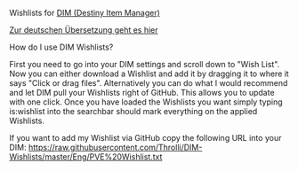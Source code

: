 Wishlists for [DIM (Destiny Item Manager)](https://app.destinyitemmanager.com/4611686018468280319/d2/inventory)

[Zur deutschen Übersetzung geht es hier](https://github.com/Throlli/DIM-Wishlists/blob/master/Ger/)

How do I use DIM Wishlists?

First you need to go into your DIM settings and scroll down to "Wish List". Now you can either download a Wishlist and add it by dragging it to where it says "Click or drag files".
Alternatively you can do what I would recommend and let DIM pull your Wishlists right of GitHub. This allows you to update with one click.
Once you have loaded the Wishlists you want simply typing is:wishlist into the searchbar should mark everything on the applied Wishlists.

If you want to add my Wishlist via GitHub copy the following URL into your DIM:
https://raw.githubusercontent.com/Throlli/DIM-Wishlists/master/Eng/PVE%20Wishlist.txt
